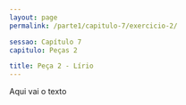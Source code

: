 ```yaml
---
layout: page
permalink: /parte1/capitulo-7/exercicio-2/

sessao: Capítulo 7
capitulo: Peças 2

title: Peça 2 - Lírio
---
```


Aqui vai o texto